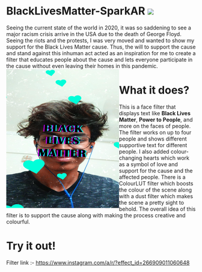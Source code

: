 # BlackLivesMatter-SparkAR <a href = "https://www.instagram.com/kkkkkabir/"><img src="https://img.icons8.com/color/45/000000/instagram-new.png"/></a>
Seeing the current state of the world in 2020, it was so saddening to see a major racism crisis arrive in the USA due to the death of George Floyd. Seeing the riots and the protests, I was very moved and wanted to show my support for the Black Lives Matter cause. Thus, the will to support the cause and stand against this inhuman act acted as an inspiration for me to create a filter that educates people about the cause and lets everyone participate in the cause without even leaving their homes in this pandemic.
<img src = "https://github.com/kkkkkabir/BlackLivesMatter-SparkAR/blob/master/IMG_20200617_000731_381%20(1).jpg" alt = "Hello World!" width = 300  height = 370 align="left">
# What it does?
This is a face filter that displays text like **Black Lives Matter**, **Power to People**, and more on the faces of people. The filter works on up to four people and shows different supportive text for different people. I also added colour-changing hearts which work as a symbol of love and support for the cause and the affected people. There is a ColourLUT filter which boosts the colour of the scene along with a dust filter which makes the scene a pretty sight to behold. The overall idea of this filter is to support the cause along with making the process creative and colourful.
# Try it out!
Filter link :- https://www.instagram.com/a/r/?effect_id=266909011060648
